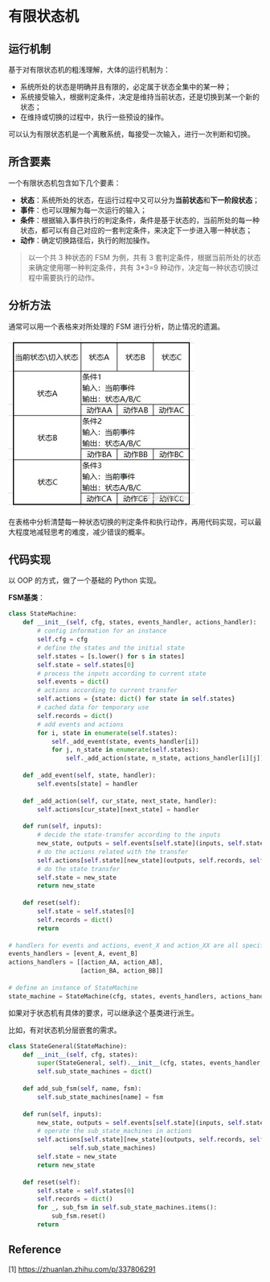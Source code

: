 # 有限状态机

## **运行机制**

基于对有限状态机的粗浅理解，大体的运行机制为：

* 系统所处的状态是明确并且有限的，必定属于状态全集中的某一种；
* 系统接受输入，根据判定条件，决定是维持当前状态，还是切换到某一个新的状态；
* 在维持或切换的过程中，执行一些预设的操作。

可以认为有限状态机是一个离散系统，每接受一次输入，进行一次判断和切换。

## 所含要素

一个有限状态机包含如下几个要素：

* **状态**：系统所处的状态，在运行过程中又可以分为**当前状态**和**下一阶段状态**；
* **事件**：也可以理解为每一次运行的输入；
* **条件**：根据输入事件执行的判定条件，条件是基于状态的，当前所处的每一种状态，都可以有自己对应的一套判定条件，来决定下一步进入哪一种状态；
* **动作**：确定切换路径后，执行的附加操作。

> 以一个共 3 种状态的 FSM 为例，共有 3 套判定条件，根据当前所处的状态来确定使用哪一种判定条件，共有 3*3=9 种动作，决定每一种状态切换过程中需要执行的动作。

## 分析方法

通常可以用一个表格来对所处理的 FSM 进行分析，防止情况的遗漏。

![img](image/v2-6fcfd787bc1e2057bb4b1e3320e1e5da_b.jpg)

在表格中分析清楚每一种状态切换的判定条件和执行动作，再用代码实现，可以最大程度地减轻思考的难度，减少错误的概率。

## 代码实现

以 OOP 的方式，做了一个基础的 Python 实现。

**FSM基类**：

```python
class StateMachine:
    def __init__(self, cfg, states, events_handler, actions_handler):
        # config information for an instance
        self.cfg = cfg
        # define the states and the initial state
        self.states = [s.lower() for s in states]
        self.state = self.states[0]
        # process the inputs according to current state
        self.events = dict()
        # actions according to current transfer 
        self.actions = {state: dict() for state in self.states}
        # cached data for temporary use
        self.records = dict()
        # add events and actions
        for i, state in enumerate(self.states):
            self._add_event(state, events_handler[i])
            for j, n_state in enumerate(self.states):
                self._add_action(state, n_state, actions_handler[i][j])

    def _add_event(self, state, handler):
        self.events[state] = handler

    def _add_action(self, cur_state, next_state, handler):
        self.actions[cur_state][next_state] = handler

    def run(self, inputs):
        # decide the state-transfer according to the inputs
        new_state, outputs = self.events[self.state](inputs, self.states, self.records, self.cfg)
        # do the actions related with the transfer 
        self.actions[self.state][new_state](outputs, self.records, self.cfg)
        # do the state transfer
        self.state = new_state
        return new_state

    def reset(self):
        self.state = self.states[0]
        self.records = dict()
        return

# handlers for events and actions, event_X and action_XX are all specific functions
events_handlers = [event_A, event_B]
actions_handlers = [[action_AA, action_AB],
                    [action_BA, action_BB]]

# define an instance of StateMachine
state_machine = StateMachine(cfg, states, events_handlers, actions_handlers)
```

如果对于状态机有具体的要求，可以继承这个基类进行派生。

比如，有对状态机分层嵌套的需求。

```python
class StateGeneral(StateMachine):
    def __init__(self, cfg, states):
        super(StateGeneral, self).__init__(cfg, states, events_handler, actions_handler)
        self.sub_state_machines = dict()

    def add_sub_fsm(self, name, fsm):
        self.sub_state_machines[name] = fsm

    def run(self, inputs):
        new_state, outputs = self.events[self.state](inputs, self.states, self.records, self.cfg)
        # operate the sub_state_machines in actions
        self.actions[self.state][new_state](outputs, self.records, self.cfg, \
                 self.sub_state_machines)
        self.state = new_state
        return new_state

    def reset(self):
        self.state = self.states[0]
        self.records = dict()
        for _, sub_fsm in self.sub_state_machines.items():
            sub_fsm.reset()
        return
```

## Reference

[1] <https://zhuanlan.zhihu.com/p/337806291>
